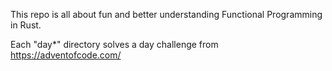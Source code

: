This repo is all about fun and better understanding Functional Programming in Rust.

Each "day*" directory solves a day challenge from https://adventofcode.com/
